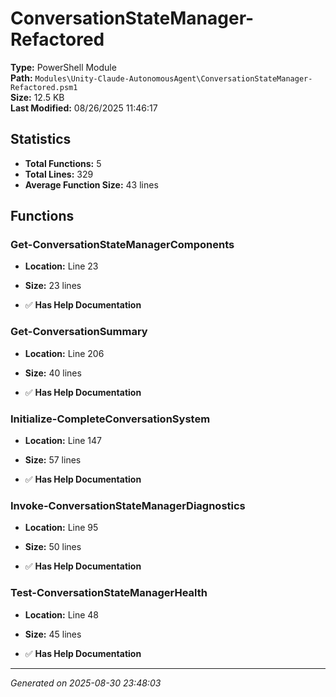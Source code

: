 # ConversationStateManager-Refactored

**Type:** PowerShell Module  
**Path:** `Modules\Unity-Claude-AutonomousAgent\ConversationStateManager-Refactored.psm1`  
**Size:** 12.5 KB  
**Last Modified:** 08/26/2025 11:46:17  

## Statistics

- **Total Functions:** 5
- **Total Lines:** 329
- **Average Function Size:** 43 lines

## Functions


### Get-ConversationStateManagerComponents

- **Location:** Line 23
- **Size:** 23 lines

- ✅ **Has Help Documentation** 
### Get-ConversationSummary

- **Location:** Line 206
- **Size:** 40 lines

- ✅ **Has Help Documentation** 
### Initialize-CompleteConversationSystem

- **Location:** Line 147
- **Size:** 57 lines

- ✅ **Has Help Documentation** 
### Invoke-ConversationStateManagerDiagnostics

- **Location:** Line 95
- **Size:** 50 lines

- ✅ **Has Help Documentation** 
### Test-ConversationStateManagerHealth

- **Location:** Line 48
- **Size:** 45 lines

- ✅ **Has Help Documentation**

---
*Generated on 2025-08-30 23:48:03*
